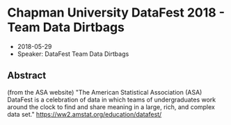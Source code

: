 # Chapman University DataFest 2018 - Team Data Dirtbags

* 2018-05-29
* Speaker: DataFest Team Data Dirtbags


## Abstract
(from the ASA website) "The American Statistical Association (ASA) DataFest is a celebration of data in which teams of undergraduates work around the clock to find and share meaning in a large, rich, and complex data set."
https://ww2.amstat.org/education/datafest/
